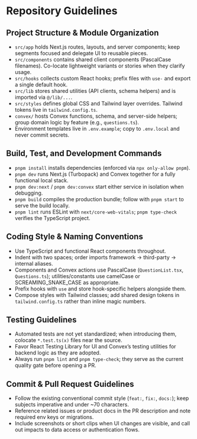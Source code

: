 # Repository Guidelines

## Project Structure & Module Organization

- `src/app` holds Next.js routes, layouts, and server components; keep segments focused and delegate UI to reusable pieces.
- `src/components` contains shared client components (PascalCase filenames). Co-locate lightweight variants or stories when they clarify usage.
- `src/hooks` collects custom React hooks; prefix files with `use-` and export a single default hook.
- `src/lib` stores shared utilities (API clients, schema helpers) and is imported via `@/lib/...`.
- `src/styles` defines global CSS and Tailwind layer overrides. Tailwind tokens live in `tailwind.config.ts`.
- `convex/` hosts Convex functions, schema, and server-side helpers; group domain logic by feature (e.g., `questions.ts`).
- Environment templates live in `.env.example`; copy to `.env.local` and never commit secrets.

## Build, Test, and Development Commands

- `pnpm install` installs dependencies (enforced via `npx only-allow pnpm`).
- `pnpm dev` runs Next.js (Turbopack) and Convex together for a fully functional local stack.
- `pnpm dev:next` / `pnpm dev:convex` start either service in isolation when debugging.
- `pnpm build` compiles the production bundle; follow with `pnpm start` to serve the build locally.
- `pnpm lint` runs ESLint with `next/core-web-vitals`; `pnpm type-check` verifies the TypeScript project.

## Coding Style & Naming Conventions

- Use TypeScript and functional React components throughout.
- Indent with two spaces; order imports framework → third-party → internal aliases.
- Components and Convex actions use PascalCase (`QuestionList.tsx`, `Questions.ts`); utilities/constants use camelCase or SCREAMING_SNAKE_CASE as appropriate.
- Prefix hooks with `use` and store hook-specific helpers alongside them.
- Compose styles with Tailwind classes; add shared design tokens in `tailwind.config.ts` rather than inline magic numbers.

## Testing Guidelines

- Automated tests are not yet standardized; when introducing them, colocate `*.test.ts(x)` files near the source.
- Favor React Testing Library for UI and Convex’s testing utilities for backend logic as they are adopted.
- Always run `pnpm lint` and `pnpm type-check`; they serve as the current quality gate before opening a PR.

## Commit & Pull Request Guidelines

- Follow the existing conventional commit style (`feat:`, `fix:`, `docs:`); keep subjects imperative and under ~70 characters.
- Reference related issues or product docs in the PR description and note required env keys or migrations.
- Include screenshots or short clips when UI changes are visible, and call out impacts to data access or authentication flows.
